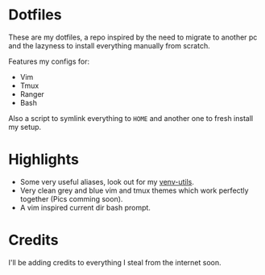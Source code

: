 # Dotfiles

These are my dotfiles, a repo inspired by the need to migrate to another pc and the lazyness to install everything manually from scratch.

Features my configs for:

* Vim
* Tmux
* Ranger
* Bash

Also a script to symlink everything to `HOME` and another one to fresh install my setup.

# Highlights

* Some very useful aliases, look out for my [venv-utils](https://github.com/masher2/venv-utils).
* Very clean grey and blue vim and tmux themes which work perfectly together (Pics comming soon).
* A vim inspired current dir bash prompt.

# Credits

I'll be adding credits to everything I steal from the internet soon.
